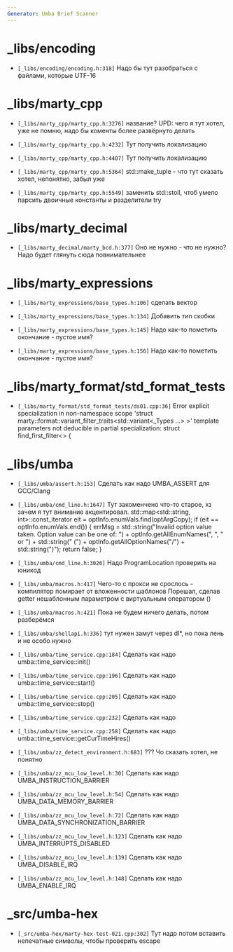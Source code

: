 ```yaml
---
Generator: Umba Brief Scanner
---
```


# _libs/encoding

- `[_libs/encoding/encoding.h:318]`
  Надо бы тут разобраться с файлами, которые UTF-16



# _libs/marty_cpp

- `[_libs/marty_cpp/marty_cpp.h:3276]`
  название? UPD: чего я тут хотел, уже не помню, надо бы коменты более развёрнуто
  делать

- `[_libs/marty_cpp/marty_cpp.h:4232]`
  Тут получить локализацию

- `[_libs/marty_cpp/marty_cpp.h:4407]`
  Тут получить локализацию

- `[_libs/marty_cpp/marty_cpp.h:5364]`
  std::make_tuple - что тут сказать хотел, непонятно, забыл уже

- `[_libs/marty_cpp/marty_cpp.h:5549]`
  заменить std::stoll, чтоб умело парсить двоичные константы и разделители try



# _libs/marty_decimal

- `[_libs/marty_decimal/marty_bcd.h:377]`
  Оно не нужно - что не нужно? Надо будет глянуть сюда повнимательнее



# _libs/marty_expressions

- `[_libs/marty_expressions/base_types.h:106]`
  сделать вектор

- `[_libs/marty_expressions/base_types.h:134]`
  Добавить тип скобки

- `[_libs/marty_expressions/base_types.h:145]`
  Надо как-то пометить окончание - пустое имя?

- `[_libs/marty_expressions/base_types.h:156]`
  Надо как-то пометить окончание - пустое имя?



# _libs/marty_format/std_format_tests

- `[_libs/marty_format/std_format_tests/ds01.cpp:36]`
  Error explicit specialization in non-namespace scope 'struct
  marty::format::variant_filter_traits<std::variant<_Types ...> >' template
  parameters not deducible in partial specialization: struct find_first_filter<>
  {



# _libs/umba

- `[_libs/umba/assert.h:153]`
  Сделать как надо UMBA_ASSERT для GCC/Clang



- `[_libs/umba/cmd_line.h:1647]`
  Тут закоменчено что-то старое, хз зачем я тут внимание акцентировал.
    std::map<std::string, int>::const_iterator eit = optInfo.enumVals.find(optArgCopy);
    if (eit == optInfo.enumVals.end())
    {
    errMsg = std::string("Invalid option value taken. Option value can be one of: ") + optInfo.getAllEnumNames(", ", " or ") + std::string(" (") + optInfo.getAllOptionNames("/") + std::string(")");
    return false;
    }

- `[_libs/umba/cmd_line.h:3026]`
  Надо ProgramLocation проверить на юникод

- `[_libs/umba/macros.h:417]`
  Чего-то с прокси не срослось - компилятор помирает от вложенности шаблонов
  Порешал, сделав getter нешаблонным параметром с виртуальным оператором ()

- `[_libs/umba/macros.h:421]`
  Пока не будем ничего делать, потом разберёмся

- `[_libs/umba/shellapi.h:336]`
  тут нужен замут через dl*, но пока лень и не особо нужно

- `[_libs/umba/time_service.cpp:184]`
  Сделать как надо umba::time_service::init()

- `[_libs/umba/time_service.cpp:196]`
  Сделать как надо umba::time_service::start()

- `[_libs/umba/time_service.cpp:205]`
  Сделать как надо umba::time_service::stop()

- `[_libs/umba/time_service.cpp:232]`
  Сделать как надо

- `[_libs/umba/time_service.cpp:258]`
  Сделать как надо umba::time_service::getCurTimeHires()

- `[_libs/umba/zz_detect_environment.h:683]`
  ??? Чо сказать хотел, не понятно

- `[_libs/umba/zz_mcu_low_level.h:30]`
  Сделать как надо UMBA_INSTRUCTION_BARRIER

- `[_libs/umba/zz_mcu_low_level.h:54]`
  Сделать как надо UMBA_DATA_MEMORY_BARRIER

- `[_libs/umba/zz_mcu_low_level.h:72]`
  Сделать как надо UMBA_DATA_SYNCHRONIZATION_BARRIER

- `[_libs/umba/zz_mcu_low_level.h:123]`
  Сделать как надо UMBA_INTERRUPTS_DISABLED

- `[_libs/umba/zz_mcu_low_level.h:139]`
  Сделать как надо UMBA_DISABLE_IRQ

- `[_libs/umba/zz_mcu_low_level.h:148]`
  Сделать как надо UMBA_ENABLE_IRQ



# _src/umba-hex

- `[_src/umba-hex/marty-hex-test-021.cpp:302]`
  Тут надо потом вставить непечатные символы, чтобы проверить escape

